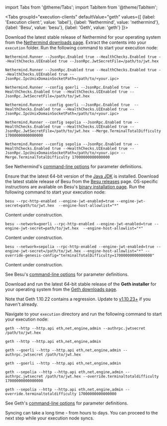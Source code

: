 import Tabs from '@theme/Tabs';
import TabItem from '@theme/TabItem';

<Tabs groupId="execution-clients" defaultValue="geth" values={[
    {label: 'Execution client:', value: 'label'},
    {label: 'Nethermind', value: 'nethermind'},
    {label: 'Besu', value: 'besu'},
    {label: 'Geth', value: 'geth'}
    ]}>
  <TabItem value="nethermind">
   <p class='hidden-in-jwt-guide hidden-in-mergeprep-guide'>Download the latest stable release of Nethermind for your operating system from the <a href='https://downloads.nethermind.io/'>Nethermind downloads page</a>. Extract the contents into your <code>execution</code> folder. Run the following command to start your execution node:</p>
    <Tabs groupId="network" defaultValue="mainnet" values={[
        {label: 'Mainnet', value: 'mainnet'},
        {label: 'Goerli-Prater', value: 'goerli-prater'},
        {label: 'Sepolia', value: 'sepolia'},
    ]}>
      <TabItem value="mainnet">
        <Tabs className='tabs-hidden-in-jwt-guide' groupId="protocol" defaultValue="jwt" values={[
            {label: 'JWT', value: 'jwt'},
            {label: 'IPC', value: 'ipc'}
            ]}>
                <TabItem value="jwt"><pre><code>Nethermind.Runner --JsonRpc.Enabled true --HealthChecks.Enabled true --HealthChecks.UIEnabled true --JsonRpc.JwtSecretFile=/path/to/jwt.hex</code></pre></TabItem>
                <TabItem value="ipc"><pre><code>Nethermind.Runner --JsonRpc.Enabled true --HealthChecks.Enabled true --HealthChecks.UIEnabled true --JsonRpc.IpcUnixDomainSocketPath=/path/to/&lt;your.ipc&gt;</code></pre></TabItem>
            </Tabs>
      </TabItem>
      <TabItem value="goerli-prater">
          <Tabs className='tabs-hidden-in-jwt-guide' groupId="protocol" defaultValue="jwt" values={[
            {label: 'JWT', value: 'jwt'},
            {label: 'IPC', value: 'ipc'}
            ]}>
                <TabItem value="jwt"><pre><code>Nethermind.Runner --config goerli --JsonRpc.Enabled true  --HealthChecks.Enabled true --HealthChecks.UIEnabled true --JsonRpc.JwtSecretFile=/path/to/jwt.hex</code></pre></TabItem>
                <TabItem value="ipc"><pre><code>Nethermind.Runner --config goerli --JsonRpc.Enabled true  --HealthChecks.Enabled true --HealthChecks.UIEnabled true --JsonRpc.IpcUnixDomainSocketPath=/path/to/&lt;your.ipc&gt;</code></pre></TabItem>
            </Tabs>
      </TabItem>
      <TabItem value="sepolia">
        <Tabs className='tabs-hidden-in-jwt-guide' groupId="protocol" defaultValue="jwt" values={[
            {label: 'JWT', value: 'jwt'},
            {label: 'IPC', value: 'ipc'}
            ]}>
                <TabItem value="jwt"><pre><code>Nethermind.Runner --config sepolia --JsonRpc.Enabled true --HealthChecks.Enabled true --HealthChecks.UIEnabled true --JsonRpc.JwtSecretFile=/path/to/jwt.hex --Merge.TerminalTotalDifficulty 17000000000000000</code></pre></TabItem>
                <TabItem value="ipc"><pre><code>Nethermind.Runner --config sepolia --JsonRpc.Enabled true --HealthChecks.Enabled true --HealthChecks.UIEnabled true --JsonRpc.IpcUnixDomainSocketPath=/path/to/&lt;your.ipc&gt; --Merge.TerminalTotalDifficulty 17000000000000000</code></pre></TabItem>
            </Tabs>
      </TabItem>
    </Tabs>
    <p>See Nethermind's <a href='https://docs.nethermind.io/nethermind/ethereum-client/configuration'>command-line options</a> for parameter definitions.</p>
  </TabItem>
  <TabItem value="besu">
    <p class='hidden-in-jwt-guide hidden-in-mergeprep-guide'>Ensure that the latest 64-bit version of the <a href='https://www.oracle.com/java/technologies/downloads/'>Java JDK</a> is installed. Download the latest stable release of Besu from the <a href='https://github.com/hyperledger/besu/releases'>Besu releases</a> page. OS-specific instructions are available on Besu's <a href='https://besu.hyperledger.org/en/stable/HowTo/Get-Started/Installation-Options/Install-Binaries/'>binary installation page</a>. Run the following command to start your execution node:</p>
    <Tabs groupId="network" defaultValue="mainnet" values={[
        {label: 'Mainnet', value: 'mainnet'},
        {label: 'Goerli-Prater', value: 'goerli-prater'},
        {label: 'Sepolia', value: 'sepolia'}
    ]}>
      <TabItem value="mainnet">
          <Tabs className='tabs-hidden-in-jwt-guide'  groupId="protocol" defaultValue="jwt" values={[
            {label: 'JWT', value: 'jwt'},
            {label: 'IPC', value: 'ipc'}
            ]}>
                <TabItem value="jwt"><pre><code>besu --rpc-http-enabled --engine-jwt-enabled=true --engine-jwt-secret=path/to/jwt.hex  --engine-host-allowlist="*"</code></pre></TabItem>
                <TabItem value="ipc"><div class="admonition admonition-danger alert alert--info"><div class="admonition-content"><p>Content under construction.</p></div></div></TabItem>
            </Tabs>
      </TabItem>
      <TabItem value="goerli-prater">
        <Tabs className='tabs-hidden-in-jwt-guide'  groupId="protocol" defaultValue="jwt" values={[
            {label: 'JWT', value: 'jwt'},
            {label: 'IPC', value: 'ipc'}
            ]}>
                <TabItem value="jwt"><pre><code>besu --network=goerli --rpc-http-enabled --engine-jwt-enabled=true --engine-jwt-secret=path/to/jwt.hex  --engine-host-allowlist="*"</code></pre></TabItem>
                <TabItem value="ipc"><div class="admonition admonition-danger alert alert--info"><div class="admonition-content"><p>Content under construction.</p></div></div></TabItem>
            </Tabs>
      </TabItem>
      <TabItem value="sepolia">
        <Tabs className='tabs-hidden-in-jwt-guide'  groupId="protocol" defaultValue="jwt" values={[
            {label: 'JWT', value: 'jwt'},
            {label: 'IPC', value: 'ipc'}
            ]}>
                <TabItem value="jwt"><pre><code>besu --network=sepolia --rpc-http-enabled --engine-jwt-enabled=true --engine-jwt-secret=/path/to/jwt.hex --engine-host-allowlist="*" --override-genesis-config="terminalTotalDifficulty=17000000000000000"</code></pre></TabItem>
                <TabItem value="ipc"><div class="admonition admonition-danger alert alert--info"><div class="admonition-content"><p>Content under construction.</p></div></div></TabItem>
            </Tabs>
      </TabItem>
    </Tabs>
    <p>See Besu's <a href='https://besu.hyperledger.org/en/stable/Reference/CLI/CLI-Syntax/'>command-line options</a> for parameter definitions.</p>
  </TabItem>
  <TabItem value="geth">
    <p class='hidden-in-jwt-guide hidden-in-mergeprep-guide'>Download and run the latest 64-bit stable release of the <strong>Geth installer</strong> for your operating system from the <a href='https://geth.ethereum.org/downloads/'>Geth downloads page</a>.</p>
    <div class="admonition admonition-danger alert alert--danger hidden-in-mergeprep-guide"><div class="admonition-content"><p>Note that Geth 1.10.22 contains a regression. Update to <a href='https://github.com/ethereum/go-ethereum/releases'>v1.10.23+</a> if you haven't already.</p></div></div>
    <p class='hidden-in-jwt-guide hidden-in-mergeprep-guide'>Navigate to your <code>execution</code> directory and run the following command to start your execution node:</p>
    <Tabs groupId="network" defaultValue="mainnet" values={[
        {label: 'Mainnet', value: 'mainnet'},
        {label: 'Goerli-Prater', value: 'goerli-prater'},
        {label: 'Sepolia', value: 'sepolia'}
    ]}>
      <TabItem value="mainnet">
        <Tabs className='tabs-hidden-in-jwt-guide'  groupId="protocol" defaultValue="jwt" values={[
            {label: 'JWT', value: 'jwt'},
            {label: 'IPC', value: 'ipc'}
            ]}>
                <TabItem value="jwt"><pre><code>geth --http --http.api eth,net,engine,admin --authrpc.jwtsecret /path/to/jwt.hex </code></pre></TabItem>
                <TabItem value="ipc"><pre><code>geth --http --http.api eth,net,engine,admin </code></pre></TabItem>
            </Tabs>
      </TabItem>
      <TabItem value="goerli-prater">
        <Tabs className='tabs-hidden-in-jwt-guide'  groupId="protocol" defaultValue="jwt" values={[
            {label: 'JWT', value: 'jwt'},
            {label: 'IPC', value: 'ipc'}
            ]}>
                <TabItem value="jwt"><pre><code>geth --goerli --http --http.api eth,net,engine,admin --authrpc.jwtsecret /path/to/jwt.hex </code></pre></TabItem>
                <TabItem value="ipc"><pre><code>geth --goerli --http --http.api eth,net,engine,admin </code></pre></TabItem>
            </Tabs>
      </TabItem>
      <TabItem value="sepolia">
        <Tabs className='tabs-hidden-in-jwt-guide'  groupId="protocol" defaultValue="jwt" values={[
            {label: 'JWT', value: 'jwt'},
            {label: 'IPC', value: 'ipc'}
            ]}>
                <TabItem value="jwt"><pre><code>geth --sepolia --http --http.api eth,net,engine,admin --authrpc.jwtsecret /path/to/jwt.hex --override.terminaltotaldifficulty 17000000000000000</code></pre></TabItem>
                <TabItem value="ipc"><pre><code>geth --sepolia --http --http.api eth,net,engine,admin --override.terminaltotaldifficulty 17000000000000000</code></pre></TabItem>
            </Tabs>
      </TabItem>
    </Tabs>
    <p>See Geth's <a href='https://geth.ethereum.org/docs/interface/command-line-options'>command-line options</a> for parameter definitions.</p>
  </TabItem>
</Tabs>

Syncing can take a long time - from hours to days. <span class='hidden-in-jwt-guide hidden-in-execution-guide'>You can proceed to the next step while your execution node syncs.</span>

